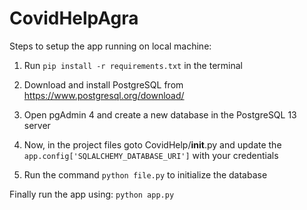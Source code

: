 # CovidHelpAgra

Steps to setup the app running on local machine:

1. Run `pip install -r requirements.txt` in the terminal

2. Download and install PostgreSQL from https://www.postgresql.org/download/

3. Open pgAdmin 4 and create a new database in the PostgreSQL 13 server

4. Now, in the project files goto CovidHelp/__init__.py and update the `app.config['SQLALCHEMY_DATABASE_URI']` with your credentials

5. Run the command `python file.py` to initialize the database

Finally run the app using:
`python app.py`
